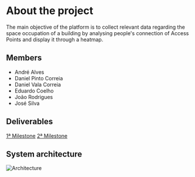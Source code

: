 # About the project
The main objective of the platform is to collect relevant data regarding the space occupation of a building by analysing people's connection of Access Points and display it through a heatmap.

## Members
* André Alves
* Daniel Pinto Correia
* Daniel Vala Correia
* Eduardo Coelho
* João Rodrigues
* José Silva

## Deliverables
[1ª Milestone](https://drive.google.com/drive/folders/1ui5JUDKvUQzvemhmkXPYmUQ11mHcvJb5?usp=sharing)
[2ª Milestone](https://drive.google.com/drive/folders/1YTNcLXoJ-0og5_xqW3ImnwR_Sfl7_zsJ?usp=sharing)

## System architecture

![Architecture](https://raw.githubusercontent.com/zepsilva/wifi-monit-ua/gh-pages/images/89825670_783165182210023_6562855279786983424_n.png)
